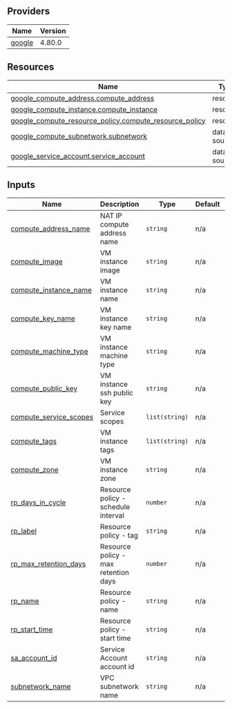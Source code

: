<!-- BEGIN_TF_DOCS -->


## Providers

| Name | Version |
|------|---------|
| <a name="provider_google"></a> [google](#provider\_google) | 4.80.0 |

## Resources

| Name | Type |
|------|------|
| [google_compute_address.compute_address](https://registry.terraform.io/providers/hashicorp/google/latest/docs/resources/compute_address) | resource |
| [google_compute_instance.compute_instance](https://registry.terraform.io/providers/hashicorp/google/latest/docs/resources/compute_instance) | resource |
| [google_compute_resource_policy.compute_resource_policy](https://registry.terraform.io/providers/hashicorp/google/latest/docs/resources/compute_resource_policy) | resource |
| [google_compute_subnetwork.subnetwork](https://registry.terraform.io/providers/hashicorp/google/latest/docs/data-sources/compute_subnetwork) | data source |
| [google_service_account.service_account](https://registry.terraform.io/providers/hashicorp/google/latest/docs/data-sources/service_account) | data source |

## Inputs

| Name | Description | Type | Default | Required |
|------|-------------|------|---------|:--------:|
| <a name="input_compute_address_name"></a> [compute\_address\_name](#input\_compute\_address\_name) | NAT IP compute address name | `string` | n/a | yes |
| <a name="input_compute_image"></a> [compute\_image](#input\_compute\_image) | VM instance image | `string` | n/a | yes |
| <a name="input_compute_instance_name"></a> [compute\_instance\_name](#input\_compute\_instance\_name) | VM instance name | `string` | n/a | yes |
| <a name="input_compute_key_name"></a> [compute\_key\_name](#input\_compute\_key\_name) | VM instance key name | `string` | n/a | yes |
| <a name="input_compute_machine_type"></a> [compute\_machine\_type](#input\_compute\_machine\_type) | VM instance machine type | `string` | n/a | yes |
| <a name="input_compute_public_key"></a> [compute\_public\_key](#input\_compute\_public\_key) | VM instance ssh public key | `string` | n/a | yes |
| <a name="input_compute_service_scopes"></a> [compute\_service\_scopes](#input\_compute\_service\_scopes) | Service scopes | `list(string)` | n/a | yes |
| <a name="input_compute_tags"></a> [compute\_tags](#input\_compute\_tags) | VM instance tags | `list(string)` | n/a | yes |
| <a name="input_compute_zone"></a> [compute\_zone](#input\_compute\_zone) | VM instance zone | `string` | n/a | yes |
| <a name="input_rp_days_in_cycle"></a> [rp\_days\_in\_cycle](#input\_rp\_days\_in\_cycle) | Resource policy - schedule interval | `number` | n/a | yes |
| <a name="input_rp_label"></a> [rp\_label](#input\_rp\_label) | Resource policy - tag | `string` | n/a | yes |
| <a name="input_rp_max_retention_days"></a> [rp\_max\_retention\_days](#input\_rp\_max\_retention\_days) | Resource policy - max retention days | `number` | n/a | yes |
| <a name="input_rp_name"></a> [rp\_name](#input\_rp\_name) | Resource policy - name | `string` | n/a | yes |
| <a name="input_rp_start_time"></a> [rp\_start\_time](#input\_rp\_start\_time) | Resource policy - start time | `string` | n/a | yes |
| <a name="input_sa_account_id"></a> [sa\_account\_id](#input\_sa\_account\_id) | Service Account account id | `string` | n/a | yes |
| <a name="input_subnetwork_name"></a> [subnetwork\_name](#input\_subnetwork\_name) | VPC subnetwork name | `string` | n/a | yes |
<!-- END_TF_DOCS -->
